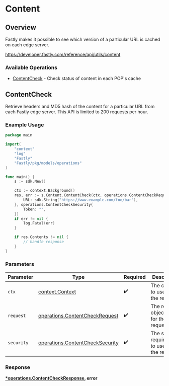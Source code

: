 # Content

## Overview

Fastly makes it possible to see which version of a particular URL is cached on each edge server.

<https://developer.fastly.com/reference/api/utils/content>
### Available Operations

* [ContentCheck](#contentcheck) - Check status of content in each POP's cache

## ContentCheck

Retrieve headers and MD5 hash of the content for a particular URL from each Fastly edge server. This API is limited to 200 requests per hour.

### Example Usage

```go
package main

import(
	"context"
	"log"
	"Fastly"
	"Fastly/pkg/models/operations"
)

func main() {
    s := sdk.New()

    ctx := context.Background()
    res, err := s.Content.ContentCheck(ctx, operations.ContentCheckRequest{
        URL: sdk.String("https://www.example.com/foo/bar"),
    }, operations.ContentCheckSecurity{
        Token: "",
    })
    if err != nil {
        log.Fatal(err)
    }

    if res.Contents != nil {
        // handle response
    }
}
```

### Parameters

| Parameter                                                                          | Type                                                                               | Required                                                                           | Description                                                                        |
| ---------------------------------------------------------------------------------- | ---------------------------------------------------------------------------------- | ---------------------------------------------------------------------------------- | ---------------------------------------------------------------------------------- |
| `ctx`                                                                              | [context.Context](https://pkg.go.dev/context#Context)                              | :heavy_check_mark:                                                                 | The context to use for the request.                                                |
| `request`                                                                          | [operations.ContentCheckRequest](../../models/operations/contentcheckrequest.md)   | :heavy_check_mark:                                                                 | The request object to use for the request.                                         |
| `security`                                                                         | [operations.ContentCheckSecurity](../../models/operations/contentchecksecurity.md) | :heavy_check_mark:                                                                 | The security requirements to use for the request.                                  |


### Response

**[*operations.ContentCheckResponse](../../models/operations/contentcheckresponse.md), error**

